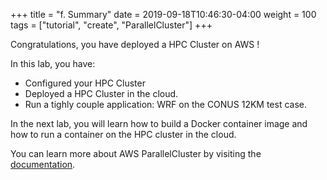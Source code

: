 +++
title = "f. Summary"
date = 2019-09-18T10:46:30-04:00
weight = 100
tags = ["tutorial", "create", "ParallelCluster"]
+++

Congratulations, you have deployed a HPC Cluster on AWS !

In this lab, you have:
- Configured your HPC Cluster
- Deployed a HPC Cluster in the cloud.
- Run a tighly couple application: WRF on the CONUS 12KM test case.

In the next lab, you will learn how to build a Docker container image and how to run a container on the HPC cluster in the cloud.


You can learn more about AWS ParallelCluster by visiting the [documentation](https://docs.aws.amazon.com/parallelcluster/latest/ug/what-is-aws-parallelcluster.html).
